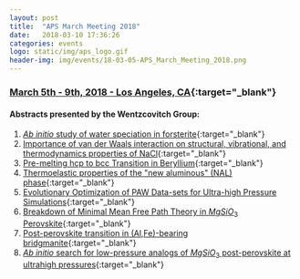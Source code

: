```yaml
---
layout: post
title:  "APS March Meeting 2018"
date:   2018-03-10 17:36:26
categories: events
logo: static/img/aps_logo.gif
header-img: img/events/18-03-05-APS_March_Meeting_2018.png
---
```


### [March 5th - 9th, 2018 - Los Angeles, CA](https://www.aps.org/meetings/meeting.cfm?name=MAR18){:target="_blank"}

#### Abstracts presented by the Wentzcovitch Group:

1. [_Ab initio_ study of water speciation in forsterite](https://meetings.aps.org/Meeting/MAR18/Session/G60.341){:target="_blank"}
2. [Importance of van der Waals interaction on structural, vibrational, and thermodynamics properties of NaCl](https://meetings.aps.org/Meeting/MAR18/Session/L18.6){:target="_blank"}
3. [Pre-melting hcp to bcc Transition in Beryllium](https://meetings.aps.org/Meeting/MAR18/Session/P01.6){:target="_blank"}
4. [Thermoelastic properties of the "new aluminous" (NAL) phase](https://meetings.aps.org/Meeting/MAR18/Session/T60.112){:target="_blank"}
5. [Evolutionary Optimization of PAW Data-sets for Ultra-high Pressure Simulations](https://meetings.aps.org/Meeting/MAR18/Session/T60.116){:target="_blank"}
6. [Breakdown of Minimal Mean Free Path Theory in $MgSiO_3$ Perovskite](https://meetings.aps.org/Meeting/MAR18/Session/T60.118){:target="_blank"}
7. [Post-perovskite transition in (Al,Fe)-bearing bridgmanite](https://meetings.aps.org/Meeting/MAR18/Session/V38.6){:target="_blank"}
8. [_Ab initio_ search for low-pressure analogs of $MgSiO_3$ post-perovskite at ultrahigh pressures](https://meetings.aps.org/Meeting/MAR18/Session/V38.7){:target="_blank"}